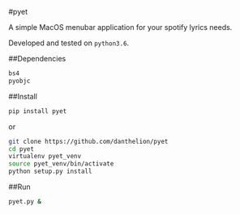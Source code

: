 #pyet

A simple MacOS menubar application for your spotify lyrics needs.

Developed and tested on `python3.6`.

##Dependencies
```bash
bs4
pyobjc
```

##Install

```bash
pip install pyet
```
or
```bash
git clone https://github.com/danthelion/pyet 
cd pyet
virtualenv pyet_venv
source pyet_venv/bin/activate
python setup.py install
```

##Run
```bash
pyet.py &
```